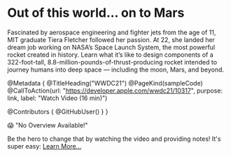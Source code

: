 # Out of this world... on to Mars

Fascinated by aerospace engineering and fighter jets from the age of 11, MIT graduate Tiera Fletcher followed her passion. At 22, she landed her dream job working on NASA’s Space Launch System, the most powerful rocket created in history. Learn what it’s like to design components of a 322-foot-tall, 8.8-million-pounds-of-thrust-producing rocket intended to journey humans into deep space — including the moon, Mars, and beyond.

@Metadata {
   @TitleHeading("WWDC21")
   @PageKind(sampleCode)
   @CallToAction(url: "https://developer.apple.com/wwdc21/10317", purpose: link, label: "Watch Video (16 min)")

   @Contributors {
      @GitHubUser(<replace this with your GitHub handle>)
   }
}

😱 "No Overview Available!"

Be the hero to change that by watching the video and providing notes! It's super easy:
 [Learn More…](https://wwdcnotes.com/documentation/wwdcnotes/contributing)
